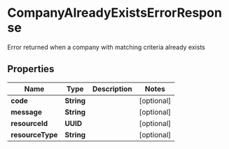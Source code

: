 

# CompanyAlreadyExistsErrorResponse

Error returned when a company with matching criteria already exists

## Properties

| Name | Type | Description | Notes |
|------------ | ------------- | ------------- | -------------|
|**code** | **String** |  |  [optional] |
|**message** | **String** |  |  [optional] |
|**resourceId** | **UUID** |  |  [optional] |
|**resourceType** | **String** |  |  [optional] |



